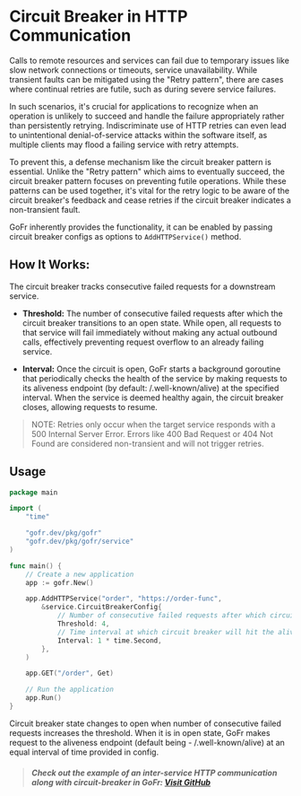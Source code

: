 # Circuit Breaker in HTTP Communication

Calls to remote resources and services can fail due to temporary issues like slow network connections or timeouts, service unavailability. While transient faults can be mitigated using the "Retry pattern", there are cases where continual retries are futile, such as during severe service failures.

In such scenarios, it's crucial for applications to recognize when an operation is unlikely to succeed and handle the failure appropriately rather than persistently retrying. Indiscriminate use of HTTP retries can even lead to unintentional denial-of-service attacks within the software itself, as multiple clients may flood a failing service with retry attempts.

To prevent this, a defense mechanism like the circuit breaker pattern is essential. Unlike the "Retry pattern" which aims to eventually succeed, the circuit breaker pattern focuses on preventing futile operations. While these patterns can be used together, it's vital for the retry logic to be aware of the circuit breaker's feedback and cease retries if the circuit breaker indicates a non-transient fault.

GoFr inherently provides the functionality, it can be enabled by passing circuit breaker configs as options to `AddHTTPService()` method.

## How It Works:

The circuit breaker tracks consecutive failed requests for a downstream service.

- **Threshold:** The number of consecutive failed requests after which the circuit breaker transitions to an open state. While open, all requests to that service will fail immediately without making any actual outbound calls, effectively preventing request overflow to an already failing service.



- **Interval:** Once the circuit is open, GoFr starts a background goroutine that periodically checks the health of the service by making requests to its aliveness endpoint (by default: /.well-known/alive) at the specified interval. When the service is deemed healthy again, the circuit breaker closes, allowing requests to resume.



> NOTE: Retries only occur when the target service responds with a 500 Internal Server Error. Errors like 400 Bad Request or 404 Not Found are considered non-transient and will not trigger retries.
## Usage

```go
package main

import (
	"time"

	"gofr.dev/pkg/gofr"
	"gofr.dev/pkg/gofr/service"
)

func main() {
	// Create a new application
	app := gofr.New()

	app.AddHTTPService("order", "https://order-func",
		&service.CircuitBreakerConfig{
			// Number of consecutive failed requests after which circuit breaker will be enabled
			Threshold: 4,
			// Time interval at which circuit breaker will hit the aliveness endpoint.
			Interval: 1 * time.Second,
		},
	)

	app.GET("/order", Get)

	// Run the application
	app.Run()
}
```

Circuit breaker state changes to open when number of consecutive failed requests increases the threshold.
When it is in open state, GoFr makes request to the aliveness endpoint (default being - /.well-known/alive) at an equal interval of time provided in config.

> ##### Check out the example of an inter-service HTTP communication along with circuit-breaker in GoFr: [Visit GitHub](https://github.com/gofr-dev/gofr/blob/main/examples/using-http-service/main.go)